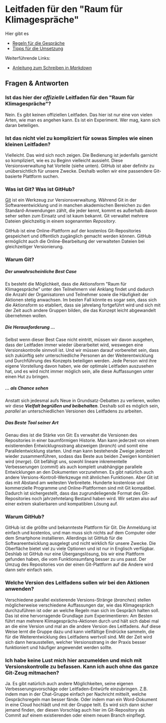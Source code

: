 Leitfaden für den "Raum für Klimagespräche" 
===========================================

Hier gibt es
* [Regeln für die Gespräche](Regeln.md)
* [Tipps für die Umsetzung](Tipps.md)

Weiterführende Links:
* [Anleitung zum Schreiben in _Markdown_](https://www.markdownguide.org/basic-syntax/)

Fragen & Antworten
------------------

### Ist das hier der _offizielle_ Leitfaden für den "Raum für Klimagespräche"?

Nein. Es gibt keinen offiziellen Leitfaden. Das hier ist nur eine von vielen Arten, wie man es angehen kann. Es ist ein Experiment. Wer mag, kann sich daran beteiligen.

### Ist das nicht viel zu kompliziert für sowas Simples wie einen kleinen Leitfaden?

Vielleicht. Das wird sich noch zeigen. Die Bedienung ist jedenfalls garnicht so kompliziert, wie es zu Beginn vielleicht aussieht. Diese Versionsverwaltung hat Vorteile (siehe unten). GitHub ist aber definitv zu unübersichtlich für unsere Zwecke. Deshalb wollen wir eine passendere Git-basierte Plattform suchen.

### Was ist Git? Was ist GitHub?

[Git](https://git-scm.com) ist ein Werkzeug zur Versionsverwaltung. Während Git in der Softwareentwicklung und in manchen akademischen Bereichen zu den Standard-Anwendungen zählt, die jeder kennt, kommt es außerhalb davon seher selten zum Einsatz und ist kaum bekannt.
Git verwaltet mehrere Dateien gleichzeitig in einem sogenannten _Repository_.

GitHub ist eine Online-Plattform auf der kostenlos Git-Repositories gespeichert und öffentlich zugänglich gemacht werden können. GitHub ermöglicht auch die Online-Bearbeitung der verwalteten Dateien bei gleichzeitiger Versionierung.

### Warum Git?

##### Der unwahrscheinliche Best Case
Es besteht die Möglichkeit, dass die Aktionsform "Raum für Klimagespräche" unter den Teilnehmern viel Anklang findet und dadurch die Anzahl der Organisatoren und Teilnehmer sowie die Häufigkeit der Aktionen stetig anwachsen. Im besten Fall könnte es sogar sein, dass sich die Aktionsform so etabliert, dass sie jahrelang fortgeführt wird und sich mit der Zeit auch andere Gruppen bilden, die das Konzept leicht abgewandelt übernehmen wollen.

##### Die Herausforderung ...
Selbst wenn dieser Best Case nicht eintritt, müssen wir davon ausgehen, dass der Leitfaden immer wieder überarbeitet wird, weswegen eine Versionskontrolle sinnvoll ist. Und wir müssen darauf vorbereitet sein, dass sich zukünftig sehr unterschiedliche Personen an der Weiterentwicklung und Durchführung des Konzepts beteiligen werden. Jede Person wird ihre eigene Vorstellung davon haben, wie der optimale Leitfaden auszusehen hat, und es wird nicht immer möglich sein, alle diese Auffassungen unter einen Hut zu bringen.

##### ... als Chance sehen
Anstatt sich jedesmal aufs Neue in Grundsatz-Debatten zu verlieren, wollen wir diese ***Vielfalt begrüßen und beibehalten***. Deshalb soll es möglich sein, _parallel_ an unterschiedlichen Versionen des Leitfadens zu arbeiten. 

##### Das Beste Tool seiner Art
Genau dies ist die Stärke von Git: Es verwaltet die Versionen des Repositories in einer baumförmigen Historie. Man kann jederzeit von einem existierenden Entwicklugnsstrang abzweigen (_branch_) und somit eine Parallelentwicklung starten. Und man kann bestehende Zweige jederzeit wieder zusammenführen, sodass das Beste aus beiden Zweigen kombiniert wird (_merge_).
Git befähigt uns, sowohl lineare inkrementelle Verbesserungen (_commit_) als auch komplett unabhängige parallele Entwicklungen an den Dokumenten vorzunehmen. Es gibt natürlich auch andere Versions-Kontroll-Werkzeuge mit ähnlichen Funktionen. Aber Git ist das mit Abstand am weitesten Verbreitete. Hunderte kostenlose und kommerzielle Programme und Online-Plattformen sind mit Git kompatibel. Dadurch ist sichergestellt, dass das zugrundeliegende Format des Git-Repositories noch jahrzehntelang Bestand haben wird. Wir setzen also auf einer extrem skalierbaren und kompatiblen Lösung auf.

### Warum GitHub?

GitHub ist die größte und bekannteste Plattform für Git. Die Anmeldung ist einfach und kostenlos, und man muss sich nichts auf dem Computer oder dem Smartphone installieren.
Allerdings ist GitHub für die Softwareentwicklung ausgelegt und nicht wirklich für unsere Zwecke. Die Oberfläche bietet viel zu viele Optionen und ist nur in Englisch verfügbar.
Deshlab ist GitHub nur eine Übergangslösung, bis wir eine Plattform gefunden haben, die vom Funktionsumfang besser zu uns passt.
Der Umzug des Repositories von der einen Git-Plattform auf die Andere wird dann sehr einfach sein.

### Welche Version des Leitfadens sollen wir bei den Aktionen anwenden?

Verschiedene parallel existierende Versions-Stränge (_branches_) stellen möglicherweise verschiedene Auffassungen dar, wie das Klimagespräch durchzuführen ist oder an welche Regeln man sich im Gespräch halten soll. Das ist eine hervorragende Grundlage zum Experimentieren: Am Besten führt man mehrere Klimagesprächs-Aktionen durch und hält sich dabei mal an die eine Version und mal an die andere Version des Leitfadens. Auf diese Weise lernt die Gruppe dazu und kann vielfältige Eindrücke sammeln, die für die Weiterentwicklung des Leitfadens wertvoll sind. Mit der Zeit wird sich dann herausstellen, welcher Versionsstrang in der Praxis besser funktioniert und häufiger angewendet werden sollte.

### Ich habe keine Lust mich hier anzumelden und mich mit Versionskontrolle zu befassen. Kann ich auch ohne das ganze Git-Zeug mitmachen?

Ja. Es gibt natürlich auch andere Möglichkeiten, seine eigenen Verbesserungsvorschäge oder Leitfaden-Entwürfe einzubringen. Z.B. indem man in der Chat-Gruppe einfach per Nachricht mitteilt, welche Gesprächsregeln man besser fände. Oder indem man ein Word-Dokument in eine Cloud hochlädt und mit der Gruppe teilt. Es wird sich dann sicher jemand finden, der diesen Vorschlag auch hier im Git-Repository als Commit auf einem existierenden oder einem neuen Branch einpflegt.
